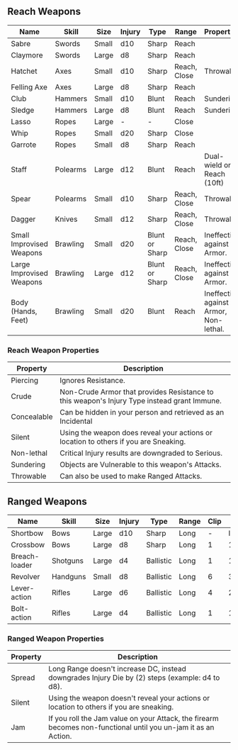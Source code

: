 ## Reach Weapons

Name | Skill | Size | Injury | Type | Range | Properties
---- | ---- | ---- | ---- | ---- | ---- | ------
Sabre | Swords | Small | d10 | Sharp | Reach | 
Claymore | Swords | Large | d8 | Sharp | Reach | 
Hatchet | Axes | Small | d10 | Sharp | Reach, Close | Throwable
Felling Axe | Axes | Large | d8 | Sharp | Reach | 
Club | Hammers | Small | d10 | Blunt | Reach | Sundering
Sledge | Hammers | Large | d8 | Blunt | Reach | Sundering
Lasso | Ropes | Large | - | - | Close
Whip | Ropes | Small | d20 | Sharp | Close
Garrote | Ropes | Small | d8 | Sharp | Reach |
Staff | Polearms | Large | d12 | Blunt | Reach | Dual-wield or Reach (10ft)
Spear | Polearms | Small | d10 | Sharp | Reach, Close | Throwable
Dagger | Knives | Small | d12 | Sharp | Reach, Close | Throwable
Small Improvised Weapons | Brawling | Small | d20 | Blunt or Sharp | Reach, Close | Ineffective against Armor.
Large Improvised Weapons | Brawling | Large | d12 | Blunt or Sharp | Reach, Close | Ineffective against Armor.
Body (Hands, Feet) | Brawling | Small | d20 | Blunt | Reach | Ineffective against Armor, Non-lethal. 

### Reach Weapon Properties	
Property | Description
---- | ----
Piercing | Ignores Resistance.
Crude | Non-Crude Armor that provides Resistance to this weapon's Injury Type instead grant Immune.
Concealable | Can be hidden in your person and retrieved as an Incidental
Silent | Using the weapon does reveal your actions or location to others if you are Sneaking.
Non-lethal | Critical Injury results are downgraded to Serious.
Sundering | Objects are Vulnerable to this weapon's Attacks.
Throwable | Can also be used to make Ranged Attacks.

## Ranged Weapons

Name | Skill | Size | Injury | Type | Range | Clip | Reload | Properties
---- | ---- | ---- | ---- | ---- | ---- | ------ | ----- | -----
Shortbow | Bows | Large | d10 | Sharp | Long | - | Incidental | 
Crossbow | Bows | Large | d8 | Sharp | Long | 1 | 1/Action |
Breach-loader | Shotguns | Large | d4 | Ballistic | Long | 1 | 1/Action | Jam(1), Spread
Revolver | Handguns | Small | d8 | Ballistic | Long | 6 | 3/Action | Jam(1)
Lever-action | Rifles | Large | d6 | Ballistic | Long | 4 | 2/Action | Jam(1)
Bolt-action | Rifles | Large | d4 | Ballistic | Long | 1 | 1/Action | Jam(1)

### Ranged Weapon Properties	
Property | Description
---- | ----
Spread | Long Range doesn't increase DC, instead downgrades Injury Die by (2) steps (example: d4 to d8).
Silent | Using the weapon doesn't reveal your actions or location to others if you are sneaking.
Jam | If you roll the Jam value on your Attack, the firearm becomes non-functional until you un-jam it as an Action.

